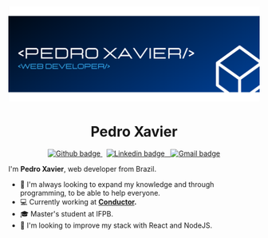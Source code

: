 ![dev-pedro-xavier](https://github.com/pedrohsxavier/pedrohsxavier/blob/master/icons/capa.png "dev-pedro-xavier")

<h1 align="center">
  Pedro Xavier
</h1>
<p align="center">
  <a href="https://github.com/pedrohsxavier">
    <img src="https://img.shields.io/badge/-Github-black?style=flat&logo=Github&logoColor=white&link=https://github.com/felipersdf" alt="Github badge"/>
  </a>
  &nbsp;
  
  <a href="https://www.linkedin.com/in/pedrohenriquexavier/">
    <img src="https://img.shields.io/badge/-LinkedIn-blue?style=flat&logo=Linkedin&logoColor=white&link=https://www.linkedin.com/in/felipersdf/" alt="Linkedin badge"/>
  &nbsp;
  
  <a href="mailto:phsxlive@gmail.com">
    <img src="https://img.shields.io/badge/-Gmail-red?style=flat&logo=Gmail&logoColor=white&link=mailto:felipefsr07@gmail.com" alt="Gmail badge"/>
  </a>
</p>

I'm **Pedro Xavier**, web developer from Brazil.

- :blue_heart: I'm always looking to expand my knowledge and through programming, to be able to help everyone.
- :computer: Currently working at **[Conductor](https://conductor.com.br/en/).**
- :mortar_board: Master's student at IFPB.
- :dart: I'm looking to improve my stack with React and NodeJS.

<!-- ### Hi there 👋 -->

<!--
**pedrohsxavier/pedrohsxavier** is a ✨ _special_ ✨ repository because its `README.md` (this file) appears on your GitHub profile.

Here are some ideas to get you started:

- 🔭 I’m currently working on Conductor [...]
- 🌱 I’m currently learning [...]
- 👯 I’m looking to collaborate on ...
- 🤔 I’m looking for help with ...
- 💬 Ask me about ...
- 📫 How to reach me: ...
- 😄 Pronouns: ...
- ⚡ Fun fact: ...

-->
